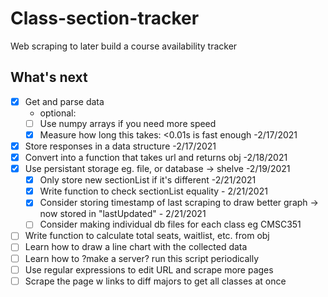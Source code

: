 # Class-section-tracker
Web scraping to later build a course availability tracker

## What's next


- [X] Get and parse data
  - optional:
  - [ ] Use numpy arrays if you need more speed
  - [X] Measure how long this takes: <0.01s is fast enough -2/17/2021
- [X] Store responses in a data structure -2/17/2021
- [X] Convert into a function that takes url and returns obj -2/18/2021
- [X] Use persistant storage eg. file, or database -> shelve	-2/19/2021
  - [X] Only store new sectionList if it's different -2/21/2021
  - [X] Write function to check sectionList equality - 2/21/2021
  - [X] Consider storing timestamp of last scraping to draw better graph -> now stored in "lastUpdated" - 2/21/2021
  - [ ] Consider making individual db files for each class eg CMSC351
- [ ] Write function to calculate total seats, waitlist, etc. from obj
- [ ] Learn how to draw a line chart with the collected data
- [ ] Learn how to ?make a server? run this script periodically
- [ ] Use regular expressions to edit URL and scrape more pages
- [ ] Scrape the page w links to diff majors to get all classes at once
